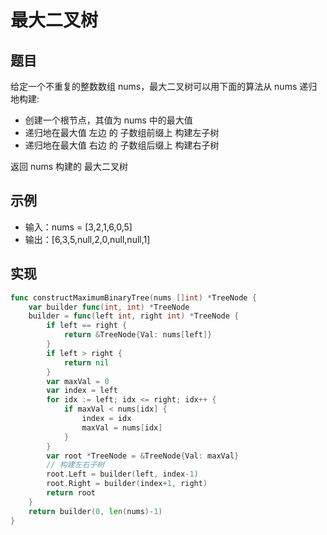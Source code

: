 # 最大二叉树

## 题目

给定一个不重复的整数数组 nums，最大二叉树可以用下面的算法从 nums 递归地构建:

* 创建一个根节点，其值为 nums 中的最大值
* 递归地在最大值 左边 的 子数组前缀上 构建左子树
* 递归地在最大值 右边 的 子数组后缀上 构建右子树

返回 nums 构建的 最大二叉树

## 示例

* 输入：nums = [3,2,1,6,0,5]
* 输出：[6,3,5,null,2,0,null,null,1]

## 实现

```go
func constructMaximumBinaryTree(nums []int) *TreeNode {
	var builder func(int, int) *TreeNode
	builder = func(left int, right int) *TreeNode {
		if left == right {
			return &TreeNode{Val: nums[left]}
		}
		if left > right {
			return nil
		}
		var maxVal = 0
		var index = left
		for idx := left; idx <= right; idx++ {
			if maxVal < nums[idx] {
				index = idx
				maxVal = nums[idx]
			}
		}
		var root *TreeNode = &TreeNode{Val: maxVal}
		// 构建左右子树
		root.Left = builder(left, index-1)
		root.Right = builder(index+1, right)
		return root
	}
	return builder(0, len(nums)-1)
}
```